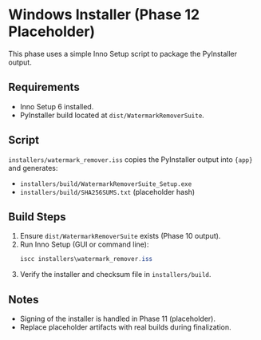 # Windows Installer (Phase 12 Placeholder)

This phase uses a simple Inno Setup script to package the PyInstaller output.

## Requirements
- Inno Setup 6 installed.
- PyInstaller build located at `dist/WatermarkRemoverSuite`.

## Script
`installers/watermark_remover.iss` copies the PyInstaller output into `{app}` and generates:
- `installers/build/WatermarkRemoverSuite_Setup.exe`
- `installers/build/SHA256SUMS.txt` (placeholder hash)

## Build Steps
1. Ensure `dist/WatermarkRemoverSuite` exists (Phase 10 output).
2. Run Inno Setup (GUI or command line):
   ```powershell
   iscc installers\watermark_remover.iss
   ```
3. Verify the installer and checksum file in `installers/build`.

## Notes
- Signing of the installer is handled in Phase 11 (placeholder).
- Replace placeholder artifacts with real builds during finalization.
